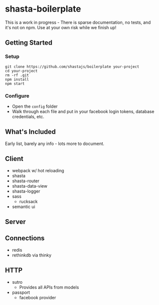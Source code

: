# shasta-boilerplate

This is a work in progress - There is sparse documentation, no tests, and it's not on npm. Use at your own risk while we finish up!

## Getting Started

### Setup

```
git clone https://github.com/shastajs/boilerplate your-project
cd your-project
rm -rf .git
npm install
npm start
```

### Configure

- Open the `config` folder
- Walk through each file and put in your facebook login tokens, database credentials, etc.

## What's Included

Early list, barely any info - lots more to document.

## Client

- webpack w/ hot reloading
- shasta
- shasta-router
- shasta-data-view
- shasta-logger
- sass
  - rucksack
- semantic ui

## Server

## Connections

- redis
- rethinkdb via thinky

## HTTP

- sutro
  - Provides all APIs from models
- passport
  - facebook provider

